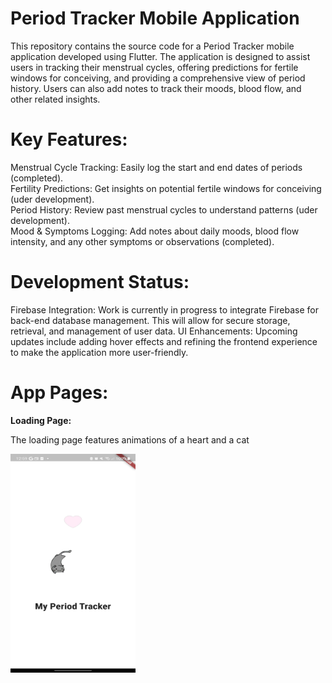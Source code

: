 # Period Tracker Mobile Application
This repository contains the source code for a Period Tracker mobile application developed using Flutter. The application is designed to assist users in tracking their menstrual cycles, offering predictions for fertile windows for conceiving, and providing a comprehensive view of period history. Users can also add notes to track their moods, blood flow, and other related insights.

# Key Features:
Menstrual Cycle Tracking: Easily log the start and end dates of periods (completed). <br />
Fertility Predictions: Get insights on potential fertile windows for conceiving (uder development).<br />
Period History: Review past menstrual cycles to understand patterns (uder development).<br />
Mood & Symptoms Logging: Add notes about daily moods, blood flow intensity, and any other symptoms or observations (completed).


# Development Status:
Firebase Integration: Work is currently in progress to integrate Firebase for back-end database management. This will allow for secure storage, retrieval, and management of user data.
UI Enhancements: Upcoming updates include adding hover effects and refining the frontend experience to make the application more user-friendly.

# App Pages: 
**Loading Page:**

The loading page features animations of a heart and a cat

<img src= "https://github.com/HalaJah/FlutterLearningJourney/blob/main/period_tracker_app/UI/Loading.jpg" width = 200 height = 350 />
